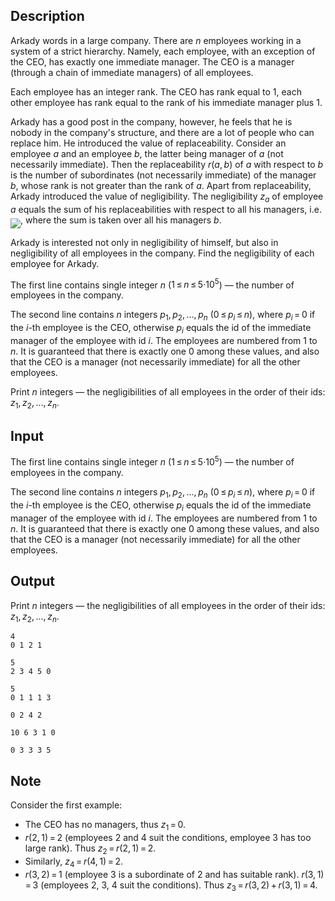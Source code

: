 ## Description

<div><p>Arkady words in a large company. There are <span class="tex-span"><i>n</i></span> employees working in a system of a strict hierarchy. Namely, each employee, with an exception of the CEO, has exactly one immediate manager. The CEO is a manager (through a chain of immediate managers) of all employees.</p><p>Each employee has an integer rank. The CEO has rank equal to <span class="tex-span">1</span>, each other employee has rank equal to the rank of his immediate manager plus <span class="tex-span">1</span>.</p><p>Arkady has a good post in the company, however, he feels that he is nobody in the company's structure, and there are a lot of people who can replace him. He introduced the value of <span class="tex-font-style-it">replaceability</span>. Consider an employee <span class="tex-span"><i>a</i></span> and an employee <span class="tex-span"><i>b</i></span>, the latter being manager of <span class="tex-span"><i>a</i></span> (not necessarily immediate). Then the replaceability <span class="tex-span"><i>r</i>(<i>a</i>, <i>b</i>)</span> of <span class="tex-span"><i>a</i></span> with respect to <span class="tex-span"><i>b</i></span> is the number of subordinates (not necessarily immediate) of the manager <span class="tex-span"><i>b</i></span>, whose rank is not greater than the rank of <span class="tex-span"><i>a</i></span>. Apart from replaceability, Arkady introduced the value of <span class="tex-font-style-it">negligibility</span>. The negligibility <span class="tex-span"><i>z</i><sub class="lower-index"><i>a</i></sub></span> of employee <span class="tex-span"><i>a</i></span> equals the sum of his replaceabilities with respect to all his managers, i.e. <img align="middle" class="tex-formula" src="file://6VLs4RIP.png" style="max-width: 100.0%;max-height: 100.0%;">, where the sum is taken over all his managers <span class="tex-span"><i>b</i></span>.</p><p>Arkady is interested not only in negligibility of himself, but also in negligibility of all employees in the company. Find the negligibility of each employee for Arkady.</p></div><div class="input-specification"><p>The first line contains single integer <span class="tex-span"><i>n</i></span> (<span class="tex-span">1 ≤ <i>n</i> ≤ 5·10<sup class="upper-index">5</sup></span>)&nbsp;— the number of employees in the company.</p><p>The second line contains <span class="tex-span"><i>n</i></span> integers <span class="tex-span"><i>p</i><sub class="lower-index">1</sub>, <i>p</i><sub class="lower-index">2</sub>, ..., <i>p</i><sub class="lower-index"><i>n</i></sub></span> (<span class="tex-span">0 ≤ <i>p</i><sub class="lower-index"><i>i</i></sub> ≤ <i>n</i></span>), where <span class="tex-span"><i>p</i><sub class="lower-index"><i>i</i></sub> = 0</span> if the <span class="tex-span"><i>i</i></span>-th employee is the CEO, otherwise <span class="tex-span"><i>p</i><sub class="lower-index"><i>i</i></sub></span> equals the id of the immediate manager of the employee with id <span class="tex-span"><i>i</i></span>. The employees are numbered from <span class="tex-span">1</span> to <span class="tex-span"><i>n</i></span>. It is guaranteed that there is exactly one <span class="tex-span">0</span> among these values, and also that the CEO is a manager (not necessarily immediate) for all the other employees.</p></div><div class="output-specification"><p>Print <span class="tex-span"><i>n</i></span> integers&nbsp;— the negligibilities of all employees in the order of their ids: <span class="tex-span"><i>z</i><sub class="lower-index">1</sub>, <i>z</i><sub class="lower-index">2</sub>, ..., <i>z</i><sub class="lower-index"><i>n</i></sub></span>.</p></div>

## Input

<p>The first line contains single integer <span class="tex-span"><i>n</i></span> (<span class="tex-span">1 ≤ <i>n</i> ≤ 5·10<sup class="upper-index">5</sup></span>)&nbsp;— the number of employees in the company.</p><p>The second line contains <span class="tex-span"><i>n</i></span> integers <span class="tex-span"><i>p</i><sub class="lower-index">1</sub>, <i>p</i><sub class="lower-index">2</sub>, ..., <i>p</i><sub class="lower-index"><i>n</i></sub></span> (<span class="tex-span">0 ≤ <i>p</i><sub class="lower-index"><i>i</i></sub> ≤ <i>n</i></span>), where <span class="tex-span"><i>p</i><sub class="lower-index"><i>i</i></sub> = 0</span> if the <span class="tex-span"><i>i</i></span>-th employee is the CEO, otherwise <span class="tex-span"><i>p</i><sub class="lower-index"><i>i</i></sub></span> equals the id of the immediate manager of the employee with id <span class="tex-span"><i>i</i></span>. The employees are numbered from <span class="tex-span">1</span> to <span class="tex-span"><i>n</i></span>. It is guaranteed that there is exactly one <span class="tex-span">0</span> among these values, and also that the CEO is a manager (not necessarily immediate) for all the other employees.</p>

## Output

<p>Print <span class="tex-span"><i>n</i></span> integers&nbsp;— the negligibilities of all employees in the order of their ids: <span class="tex-span"><i>z</i><sub class="lower-index">1</sub>, <i>z</i><sub class="lower-index">2</sub>, ..., <i>z</i><sub class="lower-index"><i>n</i></sub></span>.</p>





```input1
4
0 1 2 1

```




```input2
5
2 3 4 5 0

```




```input3
5
0 1 1 1 3

```




```output1
0 2 4 2 

```




```output2
10 6 3 1 0 

```




```output3
0 3 3 3 5 

```



## Note

<p>Consider the first example: </p><ul> <li> The CEO has no managers, thus <span class="tex-span"><i>z</i><sub class="lower-index">1</sub> = 0</span>. </li><li> <span class="tex-span"><i>r</i>(2, 1) = 2</span> (employees <span class="tex-span">2</span> and <span class="tex-span">4</span> suit the conditions, employee <span class="tex-span">3</span> has too large rank). Thus <span class="tex-span"><i>z</i><sub class="lower-index">2</sub> = <i>r</i>(2, 1) = 2</span>. </li><li> Similarly, <span class="tex-span"><i>z</i><sub class="lower-index">4</sub> = <i>r</i>(4, 1) = 2</span>. </li><li> <span class="tex-span"><i>r</i>(3, 2) = 1</span> (employee <span class="tex-span">3</span> is a subordinate of <span class="tex-span">2</span> and has suitable rank). <span class="tex-span"><i>r</i>(3, 1) = 3</span> (employees <span class="tex-span">2</span>, <span class="tex-span">3</span>, <span class="tex-span">4</span> suit the conditions). Thus <span class="tex-span"><i>z</i><sub class="lower-index">3</sub> = <i>r</i>(3, 2) + <i>r</i>(3, 1) = 4</span>. </li></ul>
